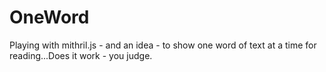 # OneWord

Playing with mithril.js - and an idea - to show one word of text at a time for reading...Does it work - you judge.

